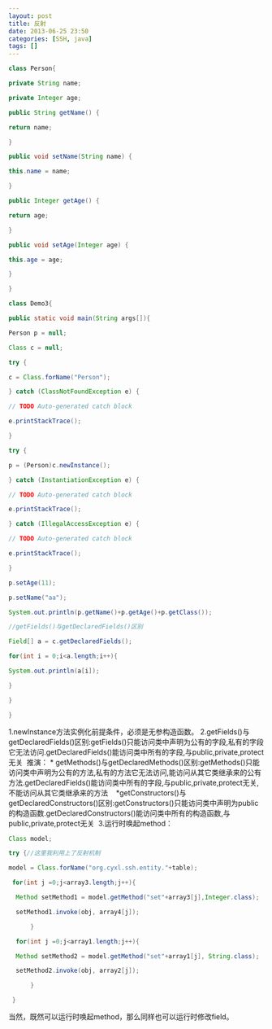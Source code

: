 ```yaml
---
layout: post
title: 反射
date: 2013-06-25 23:50
categories: [SSH, java]
tags: []
---
```


```java
class Person{

private String name;

private Integer age;

public String getName() {

return name;

}

public void setName(String name) {

this.name = name;

}

public Integer getAge() {

return age;

}

public void setAge(Integer age) {

this.age = age;

}

}
```




```java
class Demo3{

public static void main(String args[]){

Person p = null;

Class c = null;

try {

c = Class.forName("Person");

} catch (ClassNotFoundException e) {

// TODO Auto-generated catch block

e.printStackTrace();

}

try {

p = (Person)c.newInstance();

} catch (InstantiationException e) {

// TODO Auto-generated catch block

e.printStackTrace();

} catch (IllegalAccessException e) {

// TODO Auto-generated catch block

e.printStackTrace();

}

p.setAge(11);

p.setName("aa");

System.out.println(p.getName()+p.getAge()+p.getClass());

//getFields()与getDeclaredFields()区别

Field[] a = c.getDeclaredFields();

for(int i = 0;i<a.length;i++){

System.out.println(a[i]);

}

}

}
```


1.newInstance方法实例化前提条件，必须是无参构造函数。
2.getFields()与getDeclaredFields()区别:getFields()只能访问类中声明为公有的字段,私有的字段它无法访问.getDeclaredFields()能访问类中所有的字段,与public,private,protect无关 
推演：
* getMethods()与getDeclaredMethods()区别:getMethods()只能访问类中声明为公有的方法,私有的方法它无法访问,能访问从其它类继承来的公有方法.getDeclaredFields()能访问类中所有的字段,与public,private,protect无关,不能访问从其它类继承来的方法   
*getConstructors()与getDeclaredConstructors()区别:getConstructors()只能访问类中声明为public的构造函数.getDeclaredConstructors()能访问类中所有的构造函数,与public,private,protect无关 
3.运行时唤起method：

```java
Class model;

try {//这里我利用上了反射机制

model = Class.forName("org.cyxl.ssh.entity."+table);

 for(int j =0;j<array3.length;j++){

  Method setMethod1 = model.getMethod("set"+array3[j],Integer.class);

  setMethod1.invoke(obj, array4[j]);

      }

  for(int j =0;j<array1.length;j++){

  Method setMethod2 = model.getMethod("set"+array1[j], String.class);

  setMethod2.invoke(obj, array2[j]);

      }

 }
```


当然，既然可以运行时唤起method，那么同样也可以运行时修改field。
